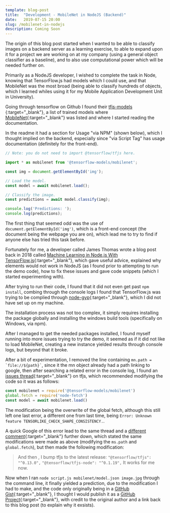 ```yaml
---
template: blog-post
title:  "Development - MobileNet in NodeJS (Backend)"
date:   2019-07-15 20:00
slug: /mobilenet-in-nodejs
description: Coming Soon
---
```


The origin of this blog post started when I wanted to be able to classify images on a backend server as a learning exercise, to able to expand upon it for a project we are working on at my company (using a general object classifier as a baseline), and to also use computational power which will be needed further on. 

Primarily as a NodeJS developer, I wished to complete the task in Node, knowing that TensorFlow.js had models which I could use, and that MobileNet was the most broad (being able to classify hundreds of objects, which I learned whiles using it for my Mobile Application Development Unit in University).

Going through tensorflow on Github I found their [tfjs-models
](https://github.com/tensorflow/tfjs-models){:target="_blank"}, a list of trained models where [MobileNet](https://github.com/tensorflow/tfjs-models/tree/master/mobilenet){:target="_blank"} was listed and where I started reading the documentation.

In the readme it had a section for Usage "via NPM" (shown below), which I thought implied on the backend, especially since "via Script Tag" has usage documentation (definitely for the front-end).

```javascript
// Note: you do not need to import @tensorflow/tfjs here.

import * as mobilenet from '@tensorflow-models/mobilenet';

const img = document.getElementById('img');

// Load the model.
const model = await mobilenet.load();

// Classify the image.
const predictions = await model.classify(img);

console.log('Predictions: ');
console.log(predictions);
```

The first thing that seemed odd was the use of `document.getElementById('img')`, which is a front-end concept (the document being the webpage you are on), which lead me to try to find if anyone else has tried this task before.

Fortunately for me, a developer called James Thomas wrote a blog post back in 2018 called [Machine Learning in Node.js With TensorFlow.js](http://jamesthom.as/blog/2018/08/07/machine-learning-in-node-dot-js-with-tensorflow-dot-js/){:target="_blank"}, which gave useful advice, explained why elements would not work in NodeJS (as I found prior to attempting to run the demo code), how to fix these issues and gave code snippets (which I started experimenting with).

After trying to run their code, I found that it did not even get past `npm install`, combing through the console logs I found that TensorFlow.js was trying to be complied through [node-gyp](https://github.com/nodejs/node-gyp){:target="_blank"}, which I did not have set up on my machine.

The installation process was not too complex, it simply requires installing the package globally and installing the windows build tools (specifically on Windows, via npm).

After I managed to get the needed packages installed, I found myself running into more issues trying to try the demo, it seemed as if it did not like to load MobileNet, creating a new instance yielded results through console logs, but beyond that it broke.

After a bit of experimentation, I removed the line containing `` mn.path = `file://${path}` ``, since it the mn object already had a path linking to google, then after searching a related error in the console log, I found an [issues thread](https://github.com/tensorflow/tfjs/issues/740#issuecomment-427895896){:target="_blank"} on tfjs, which recommended modifying the code so it was as follows:

```javascript
const mobilenet = require('@tensorflow-models/mobilenet')
global.fetch = require('node-fetch')
const model = await mobilenet.load()
```

The modification being the overwrite of the global fetch, although this still left one last error, a different one from last time, being `Error: Unknown feature TENSORLIKE_CHECK_SHAPE_CONSISTENCY.`. 

A quick Google of this error lead to the same thread and a [different comment](https://github.com/tensorflow/tfjs/issues/740#issuecomment-432983629){:target="_blank"} further down, which stated the same modifications were made as above (modifying the `ms.path` and `global.fetch`), but then made the following modification:

> And then , I bump tfjs to the latest release:
>   `"@tensorflow/tfjs": "^0.13.0",`
>   `"@tensorflow/tfjs-node": "^0.1.19",`
> It works for me now.

Now when I ran `node script.js mobilenet/model.json image.jpg` through the command line, it finally yielded a prediction, due to the modification I had to make, and the code only originally being in a [GitHub Gist](https://gist.github.com/jthomas/145610bdeda2638d94fab9a397eb1f1d){:target="_blank"}, I thought I would publish it as a [GitHub Project](https://github.com/Sean12697/MobileNet-via-TensorFlowJS-in-NodeJS){:target="_blank"}, with credit to the original author and a link back to this blog post (to explain why it exsists).